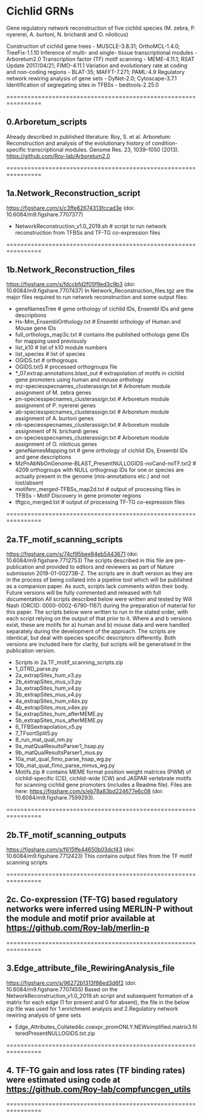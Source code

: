 # Cichlid GRNs
Gene regulatory network reconstruction of five cichlid species (M. zebra, P. nyererei, A. burtoni, N. brichardi and O. niloticus)

Construction of cichlid gene trees - MUSCLE-3.8.31; OrthoMCL-1.4.0; TreeFix-1.1.10 
Inference of multi- and single- tissue transcriptional modules - Arboretum2.0 
Transcription factor (TF) motif scanning  - MEME-4.11.1; RSAT Update 2017/04/21; FIMO-4.11.1 
Variation and evolutionary rate at coding and non-coding regions - BLAT-35; MAFFT-7.271; PAML-4.9 
Regulatory network rewiring analysis of gene sets - DyNet-2.0; Cytoscape-3.7.1
Identification of segregating sites in TFBSs - bedtools-2.25.0

================================================================

## 0.Arboretum_scripts
Already described in published literature: Roy, S. et al. Arboretum: Reconstruction and analysis of the evolutionary history of condition-specific transcriptional modules. Genome Res. 23, 1039–1050 (2013).
https://github.com/Roy-lab/Arboretum2.0

================================================================

## 1a.Network_Reconstruction_script
https://figshare.com/s/c3ffe82674313fccad3e (doi: 10.6084/m9.figshare.7707377)
- NetworkReconstruction_v1.0_2019.sh # script to run network reconstruction from TFBSs and TF-TG co-expression files

================================================================

## 1b.Network_Reconstruction_files
https://figshare.com/s/fdccbfd2f05f9ed3c9b3 (doi: 10.6084/m9.figshare.7707437)
In Network_Reconstruction_files.tgz are the major files required to run network reconstruction and some output files:
- geneNamesTree # gene orthology of cichlid IDs, Ensembl IDs and gene descriptions
- Hs-Mm_EnsemblOrthology.txt # Ensembl orthology of Human and Mouse gene IDs
- full_orthologs_map3c.txt # contains the published orthologs gene IDs for mapping used previously
- list_k10 # list of k10 module numbers
- list_species # list of species
- OGIDS.txt # orthogroups
- OGIDS.txt5 # processed orthogroups file
- *_07.extrap.annotations.blast_out # extrapolation of motifs in cichlid gene promoters using human and mouse orthology 
- mz-speciesspecnames_clusterassign.txt # Arboretum module assignment of M. zebra genes
- pn-speciesspecnames_clusterassign.txt # Arboretum module assignment of P. nyererei genes
- ab-speciesspecnames_clusterassign.txt # Arboretum module assignment of A. burtoni genes
- nb-speciesspecnames_clusterassign.txt # Arboretum module assignment of N. brichardi genes
- on-speciesspecnames_clusterassign.txt # Arboretum module assignment of O. niloticus genes
- geneNamesMapping.txt # gene orthology of cichlid IDs, Ensembl IDs and gene descriptions
- MzPnAbNbOnGenome-BLAST_PresentNULLOGIDS-noCand-noTF.txt2 # 4209 orthogroups with NULL orthogroup IDs for one or species are actually present in the genome (mis-annotations etc.) and not lost/absent
- motifenr_merged-TFBSs_map2d.txt # output of processing files in TFBSs - Motif Discovery in gene promoter regions
- tftgco_merged.txt # output of processing TF-TG co-expression files

================================================================

## 2a.TF_motif_scanning_scripts
https://figshare.com/s/74cf95bee84eb5443671 (doi: 10.6084/m9.figshare.7712753)
The scripts described in this file are pre-publication and provided to editors and reviewers as part of Nature submission 2019-01-00273B-Z. The scripts are in draft version as they are in the process of being collated into a pipeline tool which will be published as a companion paper. As such, scripts lack comments within their body. Future versions will be fully commented and released with full documentation
All scripts described below were written and tested by Will Nash (ORCID: 0000-0002-6790-1167) during the preparation of material for this paper. The scripts below were written to run in the stated order, with each script relying on the output of that prior to it. Where a and b versions exist, these are motifs for a) human and b) mouse data and were handled separately during the development of the approach. The scripts are identical, but deal with species specific descriptors differently. Both versions are included here for clarity, but scripts will be generalised in the publication version.
- Scripts in 2a.TF_motif_scanning_scripts.zip
- 1_GTRD_parse.py
- 2a_extrapSites_hum_v3.py
- 2b_extrapSites_mus_v3.py
- 3a_extrapSites_hum_v4.py
- 3b_extrapSites_mus_v4.py
- 4a_extrapSites_hum_v4ex.py
- 4b_extrapSites_mus_v4ex.py
- 5a_extrapSites_hum_afterMEME.py
- 5b_extrapSites_mus_afterMEME.py
- 6_TFBSextrapolation_v5.py
- 7_TFsortSplit5.py
- 8_run_mat_qual_nm.py
- 9a_matQualResultsParser1_hsap.py
- 9b_matQualResultsParser1_mus.py
- 10a_mat_qual_fimo_parse_hsap_wg.py
- 10b_mat_qual_fimo_parse_mmus_wg.py
- Motifs.zip # contains MEME format position weight matrices (PWM) of cichlid-specific (CS), cichlid-wide (CW) and JASPAR vertebrate motifs for scanning cichlid gene promoters (includes a Readme file). Files are here: https://figshare.com/s/eb78a83bd224677e6c08 (doi: 10.6084/m9.figshare.7599293).

================================================================

## 2b.TF_motif_scanning_outputs
https://figshare.com/s/f615ffe44650b03dcf43 (doi: 10.6084/m9.figshare.7712423)
This contains output files from the TF motif scanning scripts

================================================================

## 2c. Co-expression (TF-TG) based regulatory networks were inferred using MERLIN-P without the module and motif prior available at https://github.com/Roy-lab/merlin-p

================================================================

## 3.Edge_attribute_file_RewiringAnalysis_file
https://figshare.com/s/96272b1313f88ed3d6f2 (doi: 10.6084/m9.figshare.7707455)
Based on the NetworkReconstruction_v1.0_2019.sh script and subsequent formation of a matrix for each edge (1 for present and 0 for absent), the file in the below zip file was used for 1.enrichment analysis and 2.Regulatory network rewiring analysis of gene sets 
- Edge_Attributes_Collated4c.coexpr_promONLY.NEWsimplified.matrix3.filteredPresentNULLOGIDS.txt.zip 

================================================================

## 4. TF-TG gain and loss rates (TF binding rates) were estimated using code at https://github.com/Roy-lab/compfuncgen_utils

================================================================
